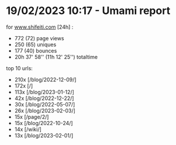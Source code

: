# 19/02/2023 10:17 - Umami report
for www.shifeiti.com [24h] :

 - 772 (72) page views
 - 250 (65) uniques
 - 177 (40) bounces
 - 20h 37' 58'' (11h 12' 25'') totaltime


top 10 urls:
 - 210x [/blog/2022-12-09/]
 - 172x [/]
 - 113x [/blog/2023-01-12/]
 - 42x [/blog/2022-12-22/]
 - 30x [/blog/2022-05-07/]
 - 26x [/blog/2023-02-03/]
 - 15x [/page/2/]
 - 15x [/blog/2022-10-24/]
 - 14x [/wiki/]
 - 13x [/blog/2023-02-01/]


